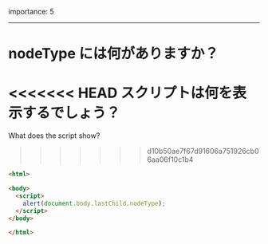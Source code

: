 importance: 5

---

# nodeType には何がありますか？

<<<<<<< HEAD
スクリプトは何を表示するでしょう？
=======
What does the script show?
>>>>>>> d10b50ae7f67d91606a751926cb06aa06f10c1b4

```html
<html>

<body>
  <script>
    alert(document.body.lastChild.nodeType);
  </script>
</body>

</html>
```
